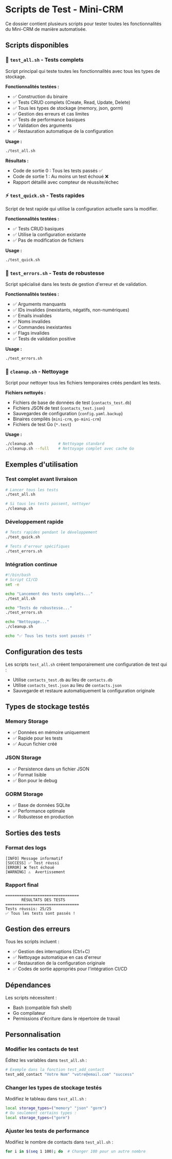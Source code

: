 # Scripts de Test - Mini-CRM

Ce dossier contient plusieurs scripts pour tester toutes les fonctionnalités du Mini-CRM de manière automatisée.

## Scripts disponibles

### 🧪 `test_all.sh` - Tests complets
Script principal qui teste toutes les fonctionnalités avec tous les types de stockage.

**Fonctionnalités testées :**
- ✅ Construction du binaire
- ✅ Tests CRUD complets (Create, Read, Update, Delete)
- ✅ Tous les types de stockage (memory, json, gorm)
- ✅ Gestion des erreurs et cas limites
- ✅ Tests de performance basiques
- ✅ Validation des arguments
- ✅ Restauration automatique de la configuration

**Usage :**
```bash
./test_all.sh
```

**Résultats :**
- Code de sortie 0 : Tous les tests passés ✅
- Code de sortie 1 : Au moins un test échoué ❌
- Rapport détaillé avec compteur de réussite/échec

### ⚡ `test_quick.sh` - Tests rapides
Script de test rapide qui utilise la configuration actuelle sans la modifier.

**Fonctionnalités testées :**
- ✅ Tests CRUD basiques
- ✅ Utilise la configuration existante
- ✅ Pas de modification de fichiers

**Usage :**
```bash
./test_quick.sh
```

### 🚨 `test_errors.sh` - Tests de robustesse
Script spécialisé dans les tests de gestion d'erreur et de validation.

**Fonctionnalités testées :**
- ✅ Arguments manquants
- ✅ IDs invalides (inexistants, négatifs, non-numériques)
- ✅ Emails invalides
- ✅ Noms invalides
- ✅ Commandes inexistantes
- ✅ Flags invalides
- ✅ Tests de validation positive

**Usage :**
```bash
./test_errors.sh
```

### 🧹 `cleanup.sh` - Nettoyage
Script pour nettoyer tous les fichiers temporaires créés pendant les tests.

**Fichiers nettoyés :**
- Fichiers de base de données de test (`contacts_test.db`)
- Fichiers JSON de test (`contacts_test.json`)
- Sauvegardes de configuration (`config.yaml.backup`)
- Binaires compilés (`mini-crm`, `go-mini-crm`)
- Fichiers de test Go (`*.test`)

**Usage :**
```bash
./cleanup.sh           # Nettoyage standard
./cleanup.sh --full    # Nettoyage complet avec cache Go
```

## Exemples d'utilisation

### Test complet avant livraison
```bash
# Lancer tous les tests
./test_all.sh

# Si tous les tests passent, nettoyer
./cleanup.sh
```

### Développement rapide
```bash
# Tests rapides pendant le développement
./test_quick.sh

# Tests d'erreur spécifiques
./test_errors.sh
```

### Intégration continue
```bash
#!/bin/bash
# Script CI/CD
set -e

echo "Lancement des tests complets..."
./test_all.sh

echo "Tests de robustesse..."
./test_errors.sh

echo "Nettoyage..."
./cleanup.sh

echo "✅ Tous les tests sont passés !"
```

## Configuration des tests

Les scripts `test_all.sh` créent temporairement une configuration de test qui :
- Utilise `contacts_test.db` au lieu de `contacts.db`
- Utilise `contacts_test.json` au lieu de `contacts.json`
- Sauvegarde et restaure automatiquement la configuration originale

## Types de stockage testés

### Memory Storage
- ✅ Données en mémoire uniquement
- ✅ Rapide pour les tests
- ✅ Aucun fichier créé

### JSON Storage
- ✅ Persistence dans un fichier JSON
- ✅ Format lisible
- ✅ Bon pour le debug

### GORM Storage
- ✅ Base de données SQLite
- ✅ Performance optimale
- ✅ Robustesse en production

## Sorties des tests

### Format des logs
```
[INFO] Message informatif
[SUCCESS] ✅ Test réussi
[ERROR] ❌ Test échoué  
[WARNING] ⚠️  Avertissement
```

### Rapport final
```
================================
       RÉSULTATS DES TESTS       
================================
Tests réussis: 25/25
✅ Tous les tests sont passés !
```

## Gestion des erreurs

Tous les scripts incluent :
- ✅ Gestion des interruptions (Ctrl+C)
- ✅ Nettoyage automatique en cas d'erreur
- ✅ Restauration de la configuration originale
- ✅ Codes de sortie appropriés pour l'intégration CI/CD

## Dépendances

Les scripts nécessitent :
- Bash (compatible fish shell)
- Go compilateur
- Permissions d'écriture dans le répertoire de travail

## Personnalisation

### Modifier les contacts de test
Éditez les variables dans `test_all.sh` :
```bash
# Exemple dans la fonction test_add_contact
test_add_contact "Votre Nom" "votre@email.com" "success"
```

### Changer les types de stockage testés
Modifiez le tableau dans `test_all.sh` :
```bash
local storage_types=("memory" "json" "gorm")
# Ou seulement certains types :
local storage_types=("gorm")
```

### Ajuster les tests de performance
Modifiez le nombre de contacts dans `test_all.sh` :
```bash
for i in $(seq 1 100); do  # Changer 100 pour un autre nombre
```